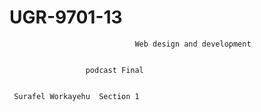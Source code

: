 # UGR-9701-13

                                Web design and development 
                              
                                
                     podcast Final
     
      
     Surafel Workayehu  Section 1          
